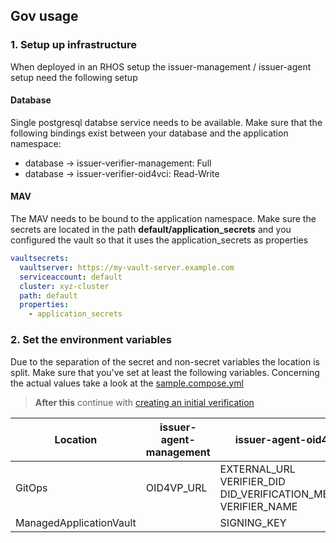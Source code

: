 <!--
SPDX-FileCopyrightText: 2025 Swiss Confederation

SPDX-License-Identifier: MIT
-->

## Gov usage
### 1. Setup up infrastructure
When deployed in an RHOS setup the issuer-management / issuer-agent setup need the following setup
#### Database
Single postgresql databse service needs to be available. Make sure that the following bindings exist between your database and the application namespace:
- database -> issuer-verifier-management: Full
- database -> issuer-verifier-oid4vci: Read-Write
#### MAV
The MAV needs to be bound to the application namespace. Make sure the secrets are located in the path **default/application_secrets**
and you configured the vault so that it uses the application_secrets as properties
```yaml
vaultsecrets:
  vaultserver: https://my-vault-server.example.com
  serviceaccount: default
  cluster: xyz-cluster
  path: default
  properties:
    - application_secrets
``` 
### 2. Set the environment variables
Due to the separation of the secret and non-secret variables the location is split. Make sure that you've set at least the following variables.
Concerning the actual values take a look at the [sample.compose.yml](sample.compose.yml)

> **After this** continue with [creating an initial verification](README.md#2-creating-a-verification)

| Location                | issuer-agent-management | issuer-agent-oid4vci                                                        |
|-------------------------|-------------------------|-----------------------------------------------------------------------------|
| GitOps                  | OID4VP_URL              | EXTERNAL_URL<br/>VERIFIER_DID<br/>DID_VERIFICATION_METHOD<br/>VERIFIER_NAME |
| ManagedApplicationVault |                         | SIGNING_KEY                                                                 |
